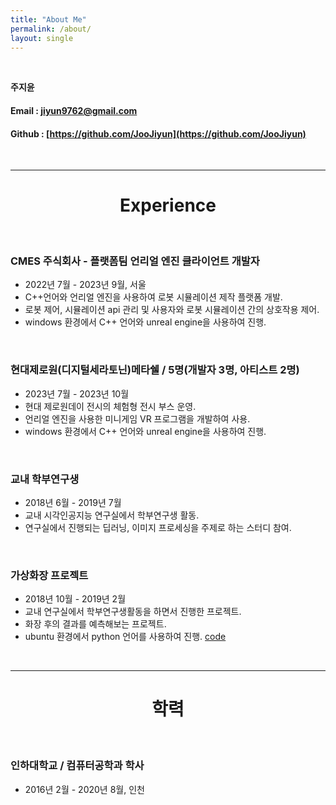 ```yaml
---
title: "About Me"
permalink: /about/
layout: single
---
```



<br>

**주지윤**

#### Email : jiyun9762@gmail.com

#### Github : [https://github.com/JooJiyun](https://github.com/JooJiyun) 

<br>
<hr>

# <Center> Experience </Center>

<br>

### CMES 주식회사 - 플랫폼팀 언리얼 엔진 클라이언트 개발자
- 2022년 7월 - 2023년 9월, 서울
- C++언어와 언리얼 엔진을 사용하여 로봇 시뮬레이션 제작 플랫폼 개발.
- 로봇 제어, 시뮬레이션 api 관리 및 사용자와 로봇 시뮬레이션 간의 상호작용 제어.
- windows 환경에서 C++ 언어와 unreal engine을 사용하여 진행.

<br>

### 현대제로원(디지털세라토닌)메타쉘 / 5명(개발자 3명, 아티스트 2명)
- 2023년 7월 - 2023년 10월
- 현대 제로원데이 전시의 체험형 전시 부스 운영.
- 언리얼 엔진을 사용한  미니게임 VR 프로그램을 개발하여 사용.
- windows 환경에서 C++ 언어와 unreal engine을 사용하여 진행.

<br>

### 교내 학부연구생
- 2018년 6월 - 2019년 7월
- 교내 시각인공지능 연구실에서 학부연구생 활동.
- 연구실에서 진행되는 딥러닝, 이미지 프로세싱을 주제로 하는 스터디 참여.

<br>

### 가상화장 프로젝트
- 2018년 10월 - 2019년 2월
- 교내 연구실에서 학부연구생활동을 하면서 진행한 프로젝트. 
- 화장 후의 결과를 예측해보는 프로젝트.
- ubuntu 환경에서 python 언어를 사용하여 진행. [code](https://github.com/JooJiyun/virtual_makeup)

<br>

<hr>

# <Center> 학력</Center>

<br>

### 인하대학교 / 컴퓨터공학과 학사
- 2016년 2월 - 2020년 8월, 인천

